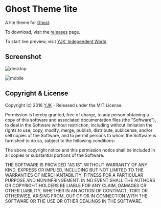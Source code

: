 # Ghost Theme 1ite

A lite theme for [Ghost](http://github.com/tryghost/ghost/).

To download, visit the [releases](https://github.com/ygbhf/1ite/releases) page.

To start live preview, visit [YJK' Independent World](https://yjk.im).

## Screenshot 

![desktop](https://raw.githubusercontent.com/ygbhf/1ite/master/assets/screenshot-desktop.png)

![mobile](https://raw.githubusercontent.com/ygbhf/1ite/master/assets/screenshot-mobile.png)

## Copyright & License

Copyright (c) 2016 [YJK](https://yjk.im) - Released under the MIT License.

Permission is hereby granted, free of charge, to any person obtaining a copy of this software and associated documentation files (the "Software"), to deal in the Software without restriction, including without limitation the rights to use, copy, modify, merge, publish, distribute, sublicense, and/or sell copies of the Software, and to permit persons to whom the Software is furnished to do so, subject to the following conditions:

The above copyright notice and this permission notice shall be included in all copies or substantial portions of the Software.

THE SOFTWARE IS PROVIDED "AS IS", WITHOUT WARRANTY OF ANY KIND, EXPRESS OR IMPLIED, INCLUDING BUT NOT LIMITED TO THE WARRANTIES OF MERCHANTABILITY, FITNESS FOR A PARTICULAR PURPOSE AND
NONINFRINGEMENT. IN NO EVENT SHALL THE AUTHORS OR COPYRIGHT HOLDERS BE LIABLE FOR ANY CLAIM, DAMAGES OR OTHER LIABILITY, WHETHER IN AN ACTION OF CONTRACT, TORT OR OTHERWISE, ARISING FROM, OUT OF OR IN CONNECTION WITH THE SOFTWARE OR THE USE OR OTHER DEALINGS IN THE SOFTWARE.
